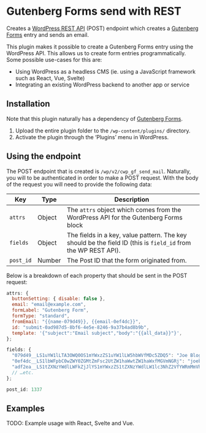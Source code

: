 # Gutenberg Forms send with REST

Creates a [WordPress REST API](https://developer.wordpress.org/rest-api/) (POST) endpoint which creates a
[Gutenberg Forms](https://wordpress.org/plugins/forms-gutenberg/) entry and sends an email.

This plugin makes it possible to create a Gutenberg Forms entry using the WordPress API. This allows us to create
form entries programmatically. Some possible use-cases for this are:

- Using WordPress as a headless CMS (ie. using a JavaScript framework such as React, Vue, Svelte)
- Integrating an existing WordPress backend to another app or service

## Installation

Note that this plugin naturally has a dependency of
[Gutenberg Forms](https://wordpress.org/plugins/forms-gutenberg/).

1. Upload the entire plugin folder to the `/wp-content/plugins/` directory.
2. Activate the plugin through the ‘Plugins’ menu in WordPress.

## Using the endpoint

The POST endpoint that is created is `/wp/v2/cwp_gf_send_mail`. Naturally, you will to be authenticated in order to
make a POST request. With the body of the request you will need to provide the following data:

| Key       | Type   | Description                                                                                                   |
| --------- | ------ | ------------------------------------------------------------------------------------------------------------- |
| `attrs`   | Object | The `attrs` object which comes from the WordPress API for the Gutenberg Forms block                           |
| `fields`  | Object | The fields in a key, value pattern. The key should be the field ID (this is `field_id` from the WP REST API). |
| `post_id` | Number | The Post ID that the form originated from.                                                                    |

Below is a breakdown of each property that should be sent in the POST request:

```javascript
attrs: {
  buttonSetting: { disable: false },
  email: "email@example.com",
  formLabel: "Gutenberg Form",
  formType: "standard",
  fromEmail: "{{name-079d49}}, {{email-0ef4dc}}",
  id: "submit-0ad987d5-8bf6-4e5e-8246-9a37b4ad8b9b",
  template: '{"subject":"Email subject","body":"{{all_data}}"}',
};
```

```javascript
fields: {
  "079d49__LS1uYW1lLTA3OWQ0OS1mYWxzZS1uYW1lLW5hbWVfMDc5ZDQ5": "Joe Bloggs",
  "0ef4dc__LS1lbWFpbC0wZWY0ZGMtZmFsc2UtZW1haWwtZW1haWxfMGVmNGRj": "joebloggs@yahoo.com",
  "adf2ea__LS1tZXNzYWdlLWFkZjJlYS1mYWxzZS1tZXNzYWdlLW1lc3NhZ2VfYWRmMmVh": "I'm a message"
  // …etc.
};
```

```javascript
post_id: 1337
```

## Examples

TODO: Example usage with React, Svelte and Vue.
